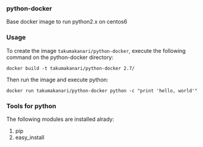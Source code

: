 ### python-docker

Base docker image to run python2.x on centos6


### Usage

To create the image `takumakanari/python-docker`, execute the following command on the python-docker directory:

    docker build -t takumakanari/python-docker 2.7/

Then run the image and execute python:

    docker run takumakanari/python-docker python -c "print 'hello, world'"


### Tools for python

The following modules are installed alrady:

 1. pip
 2. easy_install
